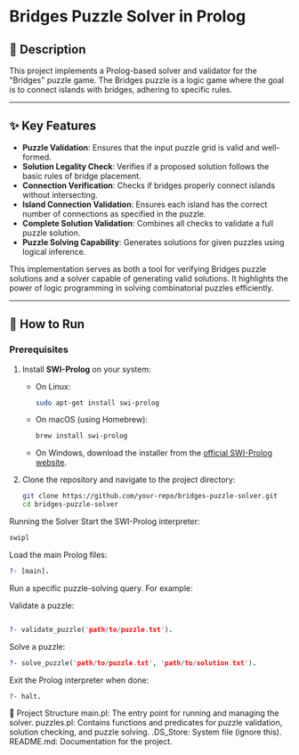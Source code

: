 # Bridges Puzzle Solver in Prolog

## 🧩 Description
This project implements a Prolog-based solver and validator for the "Bridges" puzzle game. The Bridges puzzle is a logic game where the goal is to connect islands with bridges, adhering to specific rules.

---

## ✨ Key Features
- **Puzzle Validation**: Ensures that the input puzzle grid is valid and well-formed.
- **Solution Legality Check**: Verifies if a proposed solution follows the basic rules of bridge placement.
- **Connection Verification**: Checks if bridges properly connect islands without intersecting.
- **Island Connection Validation**: Ensures each island has the correct number of connections as specified in the puzzle.
- **Complete Solution Validation**: Combines all checks to validate a full puzzle solution.
- **Puzzle Solving Capability**: Generates solutions for given puzzles using logical inference.

This implementation serves as both a tool for verifying Bridges puzzle solutions and a solver capable of generating valid solutions. It highlights the power of logic programming in solving combinatorial puzzles efficiently.

---

## 🚀 How to Run

### Prerequisites
1. Install **SWI-Prolog** on your system:
   - On Linux:
     ```bash
     sudo apt-get install swi-prolog
     ```
   - On macOS (using Homebrew):
     ```bash
     brew install swi-prolog
     ```
   - On Windows, download the installer from the [official SWI-Prolog website](https://www.swi-prolog.org/).

2. Clone the repository and navigate to the project directory:
   ```bash
   git clone https://github.com/your-repo/bridges-puzzle-solver.git
   cd bridges-puzzle-solver

Running the Solver
Start the SWI-Prolog interpreter:

```bash
swipl
```
Load the main Prolog files:

```prolog
?- [main].
```
Run a specific puzzle-solving query. For example:

Validate a puzzle:
```prolog

?- validate_puzzle('path/to/puzzle.txt').
```
Solve a puzzle:
```prolog
?- solve_puzzle('path/to/puzzle.txt', 'path/to/solution.txt').
```
Exit the Prolog interpreter when done:

```prolog
?- halt.
```
📂 Project Structure
main.pl: The entry point for running and managing the solver.
puzzles.pl: Contains functions and predicates for puzzle validation, solution checking, and puzzle solving.
.DS_Store: System file (ignore this).
README.md: Documentation for the project.
